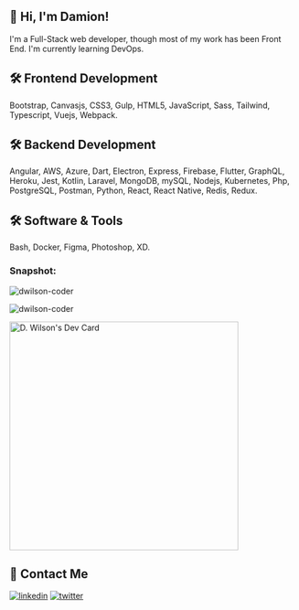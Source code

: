 
## 🚀 Hi, I'm Damion!
I'm a Full-Stack web developer, though most of my work has been Front End. I'm currently learning DevOps.


## 🛠 Frontend Development
Bootstrap, Canvasjs, CSS3, Gulp, HTML5, JavaScript, Sass, Tailwind, Typescript, Vuejs, Webpack.


## 🛠 Backend Development
Angular, AWS, Azure, Dart, Electron, Express, Firebase, Flutter, GraphQL, Heroku, Jest, Kotlin, Laravel, MongoDB, mySQL, Nodejs, Kubernetes, Php, PostgreSQL, Postman, Python, React, React Native, Redis, Redux.



## 🛠 Software & Tools
Bash, Docker, Figma, Photoshop, XD.



### Snapshot:

![dwilson-coder](https://github-readme-stats.vercel.app/api/top-langs?username=dwilson-coder&show_icons=true&locale=en&layout=compact)

![dwilson-coder](https://github-readme-stats.vercel.app/api?username=dwilson-coder&show_icons=true&locale=en)

<a href="https://app.daily.dev/dwilsonCoder"><img src="https://api.daily.dev/devcards/b1f880a2d98b4da883f8bc62e8ae3542.png?r=t7i" width="400" alt="D. Wilson's Dev Card"/></a>

## 🔗 Contact Me
[![linkedin](https://img.shields.io/badge/linkedin-0A66C2?style=for-the-badge&logo=linkedin&logoColor=white)](https://www.linkedin.com/in/damion-coder-wilson)
[![twitter](https://img.shields.io/badge/twitter-1DA1F2?style=for-the-badge&logo=twitter&logoColor=white)](https://twitter.com/dwilson_coder)

 
